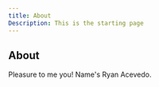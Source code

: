 ```yaml
---
title: About
Description: This is the starting page
---
```

<Nav />

# About

Pleasure to me you! Name's Ryan Acevedo.